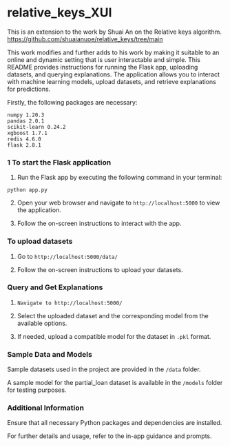 # relative_keys_XUI

This is an extension to the work by Shuai An on the Relative keys algorithm. https://github.com/shuaianuoe/relative_keys/tree/main 

This work modifies and further adds to his work by making it suitable to an online and dynamic setting that is user interactable and simple. This README provides instructions for running the Flask app, uploading datasets, and querying explanations. The application allows you to interact with machine learning models, upload datasets, and retrieve explanations for predictions.


Firstly, the following packages are necessary:
```
numpy 1.20.3
pandas 2.0.1
scikit-learn 0.24.2
xgboost 1.7.1
redis 4.6.0
flask 2.8.1
```

### 1 To start the Flask application

1. Run the Flask app by executing the following command in your terminal:

```
python app.py
```

2. Open your web browser and navigate to `http://localhost:5000` to view the application.

3. Follow the on-screen instructions to interact with the app.


### To upload datasets

1. Go to `http://localhost:5000/data/`

2. Follow the on-screen instructions to upload your datasets.


### Query and Get Explanations

1. `Navigate to http://localhost:5000/`

2. Select the uploaded dataset and the corresponding model from the available options.

3. If needed, upload a compatible model for the dataset in `.pkl` format.


### Sample Data and Models

Sample datasets used in the project are provided in the `/data` folder.

A sample model for the partial_loan dataset is available in the `/models` folder for testing purposes.

### Additional Information
Ensure that all necessary Python packages and dependencies are installed.

For further details and usage, refer to the in-app guidance and prompts.
